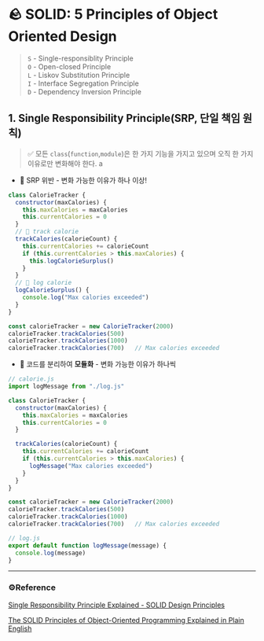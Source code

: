 # 🪨 SOLID: 5 Principles of Object Oriented Design

> `S` - Single-responsiblity Principle   
> `O` - Open-closed Principle  
> `L` - Liskov Substitution Principle  
> `I` - Interface Segregation Principle  
> `D` - Dependency Inversion Principle

## 1. Single Responsibility Principle(SRP, 단일 책임 원칙)

> ✅ 모든 `class`(`function`,`module`)은 한 가지 기능을 가지고 있으며 오직 한 가지 이유로만 변화해야 한다.
a
* 🚫 SRP 위반 - 변화 가능한 이유가 하나 이상!

```js
class CalorieTracker {
  constructor(maxCalories) {
    this.maxCalories = maxCalories
    this.currentCalories = 0
  }
  // 🚫 track calorie
  trackCalories(calorieCount) {
    this.currentCalories += calorieCount
    if (this.currentCalories > this.maxCalories) {
      this.logCalorieSurplus()
    }
  }
  // 🚫 log calorie
  logCalorieSurplus() {
    console.log("Max calories exceeded")
  }
} 

const calorieTracker = new CalorieTracker(2000)
calorieTracker.trackCalories(500)
calorieTracker.trackCalories(1000)
calorieTracker.trackCalories(700)   // Max calories exceeded
```
 
* 🔑 코드를 분리하여 **모듈화** - 변화 가능한 이유가 하나씩

```js
// calorie.js
import logMessage from "./log.js"

class CalorieTracker {
  constructor(maxCalories) {
    this.maxCalories = maxCalories
    this.currentCalories = 0
  }

  trackCalories(calorieCount) {
    this.currentCalories += calorieCount
    if (this.currentCalories > this.maxCalories) {
      logMessage("Max calories exceeded")
    }
  }
} 

const calorieTracker = new CalorieTracker(2000)
calorieTracker.trackCalories(500)
calorieTracker.trackCalories(1000)
calorieTracker.trackCalories(700)   // Max calories exceeded

// log.js
export default function logMessage(message) {
  console.log(message)
}
```


***

### ⚙️Reference

[Single Responsibility Principle Explained - SOLID Design Principles](https://www.youtube.com/watch?v=UQqY3_6Epbg)

[The SOLID Principles of Object-Oriented Programming Explained in Plain English](https://www.freecodecamp.org/news/solid-principles-explained-in-plain-english/)
